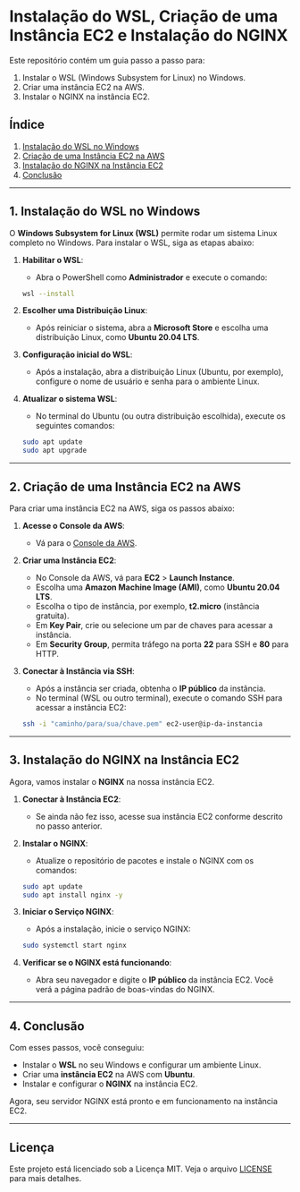 # Instalação do WSL, Criação de uma Instância EC2 e Instalação do NGINX

Este repositório contém um guia passo a passo para:
1. Instalar o WSL (Windows Subsystem for Linux) no Windows.
2. Criar uma instância EC2 na AWS.
3. Instalar o NGINX na instância EC2.

## Índice

1. [Instalação do WSL no Windows](#1-instalação-do-wsl-no-windows)
2. [Criação de uma Instância EC2 na AWS](#2-criação-de-uma-instância-ec2-na-aws)
3. [Instalação do NGINX na Instância EC2](#3-instalação-do-nginx-na-instância-ec2)
4. [Conclusão](#4-conclusão)

---

## 1. Instalação do WSL no Windows

O **Windows Subsystem for Linux (WSL)** permite rodar um sistema Linux completo no Windows. Para instalar o WSL, siga as etapas abaixo:

1. **Habilitar o WSL**:
    - Abra o PowerShell como **Administrador** e execute o comando:
    ```bash
    wsl --install
    ```

2. **Escolher uma Distribuição Linux**:
    - Após reiniciar o sistema, abra a **Microsoft Store** e escolha uma distribuição Linux, como **Ubuntu 20.04 LTS**.

3. **Configuração inicial do WSL**:
    - Após a instalação, abra a distribuição Linux (Ubuntu, por exemplo), configure o nome de usuário e senha para o ambiente Linux.

4. **Atualizar o sistema WSL**:
    - No terminal do Ubuntu (ou outra distribuição escolhida), execute os seguintes comandos:
    ```bash
    sudo apt update
    sudo apt upgrade
    ```

---

## 2. Criação de uma Instância EC2 na AWS

Para criar uma instância EC2 na AWS, siga os passos abaixo:

1. **Acesse o Console da AWS**:
    - Vá para o [Console da AWS](https://aws.amazon.com/console/).

2. **Criar uma Instância EC2**:
    - No Console da AWS, vá para **EC2** > **Launch Instance**.
    - Escolha uma **Amazon Machine Image (AMI)**, como **Ubuntu 20.04 LTS**.
    - Escolha o tipo de instância, por exemplo, **t2.micro** (instância gratuita).
    - Em **Key Pair**, crie ou selecione um par de chaves para acessar a instância.
    - Em **Security Group**, permita tráfego na porta **22** para SSH e **80** para HTTP.

3. **Conectar à Instância via SSH**:
    - Após a instância ser criada, obtenha o **IP público** da instância.
    - No terminal (WSL ou outro terminal), execute o comando SSH para acessar a instância EC2:
    ```bash
    ssh -i "caminho/para/sua/chave.pem" ec2-user@ip-da-instancia
    ```

---

## 3. Instalação do NGINX na Instância EC2

Agora, vamos instalar o **NGINX** na nossa instância EC2.

1. **Conectar à Instância EC2**:
    - Se ainda não fez isso, acesse sua instância EC2 conforme descrito no passo anterior.

2. **Instalar o NGINX**:
    - Atualize o repositório de pacotes e instale o NGINX com os comandos:
    ```bash
    sudo apt update
    sudo apt install nginx -y
    ```

3. **Iniciar o Serviço NGINX**:
    - Após a instalação, inicie o serviço NGINX:
    ```bash
    sudo systemctl start nginx
    ```

4. **Verificar se o NGINX está funcionando**:
    - Abra seu navegador e digite o **IP público** da instância EC2. Você verá a página padrão de boas-vindas do NGINX.

---

## 4. Conclusão

Com esses passos, você conseguiu:
- Instalar o **WSL** no seu Windows e configurar um ambiente Linux.
- Criar uma **instância EC2** na AWS com **Ubuntu**.
- Instalar e configurar o **NGINX** na instância EC2.

Agora, seu servidor NGINX está pronto e em funcionamento na instância EC2.

---

## Licença

Este projeto está licenciado sob a Licença MIT. Veja o arquivo [LICENSE](LICENSE) para mais detalhes.
